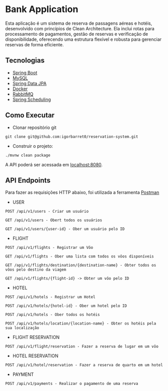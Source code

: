 <h1>Bank Application</h1>

Esta aplicação é um sistema de reserva de passagens aéreas e hotéis, desenvolvido com princípios de Clean Architecture. Ela inclui rotas para processamento de pagamentos, gestão de reservas e verificação de disponibilidade, oferecendo uma estrutura flexível e robusta para gerenciar reservas de forma eficiente.


## Tecnologias

- [Spring Boot](https://spring.io/projects/spring-boot)
- [MySQL](https://www.mysql.com/)
- [Spring Data JPA](https://spring.io/projects/spring-data-jpa)
- [Docker](https://www.docker.com/)
- [RabbitMQ](https://www.rabbitmq.com/)
- [Spring Scheduling](https://spring.io/guides/gs/scheduling-tasks)


## Como Executar

- Clonar repositório git
```
git clone git@github.com:igorbarret0/reservation-system.git
```

- Construir o projeto:
```
./mvnw clean package
```

A API poderá ser acessada em [localhost:8080](http://localhost:8080).

## API Endpoints

Para fazer as requisições HTTP abaixo, foi utilizada a ferramenta [Postman](https://www.postman.com/)

-  USER
```
POST /api/v1/users - Criar um usuário
```

```
GET /api/v1/users - Obert todos os usuários
```

```
GET /api/v1/users/{user-id} - Ober um usuário pelo ID
```

-  FLIGHT
```
POST /api/v1/flights - Registrar um Vôo
```

```
GET /api/v1/flights - Ober uma lista com todos os vôos disponíveis
```

```
GET /api/v1/flights/destination/{destination-name} - Obter todos os vôos pelo destino da viagem
```

```
GET /api/v1/flights/{flight-id} -> Obter um vôo pelo ID
```


-  HOTEL
```
POST /api/v1/hotels - Registrar um Hotel
```

```
POST /api/v1/hotels/{hotel-id} - Ober um hotel pelo ID
```

```
POST /api/v1/hotels - Ober todos os hotéis
```

```
POST /api/v1/hotels/location/{location-name} - Obter os hotéis pela sua localização
```

- FLIGHT RESERVATION
```
POST /api/v1/flight/reservation - Fazer a reserva de lugar em um vôo
```

- HOTEL RESERVATION
```
POST /api/v1/hotel/reservation - Fazer a reserva de quarto em um hotel
```

- PAYMENT
```
POST /api/v1/payments - Realizar o pagamento de uma reserva
```